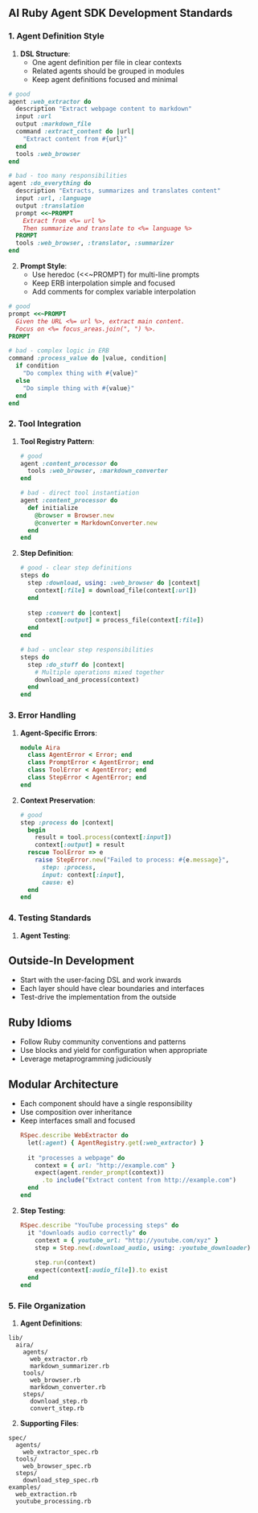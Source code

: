 ## AI Ruby Agent SDK Development Standards

### 1. Agent Definition Style

1. **DSL Structure**:
   - One agent definition per file in clear contexts
   - Related agents should be grouped in modules
   - Keep agent definitions focused and minimal

```ruby
# good
agent :web_extractor do
  description "Extract webpage content to markdown"
  input :url
  output :markdown_file
  command :extract_content do |url|
    "Extract content from #{url}"
  end
  tools :web_browser
end

# bad - too many responsibilities
agent :do_everything do
  description "Extracts, summarizes and translates content"
  input :url, :language 
  output :translation
  prompt <<~PROMPT
    Extract from <%= url %> 
    Then summarize and translate to <%= language %>
  PROMPT
  tools :web_browser, :translator, :summarizer
end
```

2. **Prompt Style**:
   - Use heredoc (<<~PROMPT) for multi-line prompts
   - Keep ERB interpolation simple and focused
   - Add comments for complex variable interpolation

```ruby
# good
prompt <<~PROMPT
  Given the URL <%= url %>, extract main content.
  Focus on <%= focus_areas.join(", ") %>.
PROMPT

# bad - complex logic in ERB
command :process_value do |value, condition|
  if condition
    "Do complex thing with #{value}"
  else
    "Do simple thing with #{value}"
  end
end
```

### 2. Tool Integration 

1. **Tool Registry Pattern**:
   ```ruby
   # good
   agent :content_processor do
     tools :web_browser, :markdown_converter
   end

   # bad - direct tool instantiation
   agent :content_processor do
     def initialize
       @browser = Browser.new
       @converter = MarkdownConverter.new
     end
   end
   ```

2. **Step Definition**:
   ```ruby
   # good - clear step definitions
   steps do
     step :download, using: :web_browser do |context|
       context[:file] = download_file(context[:url])
     end
     
     step :convert do |context|
       context[:output] = process_file(context[:file])
     end
   end

   # bad - unclear step responsibilities
   steps do
     step :do_stuff do |context|
       # Multiple operations mixed together
       download_and_process(context)
     end
   end
   ```

### 3. Error Handling

1. **Agent-Specific Errors**:
   ```ruby
   module Aira
     class AgentError < Error; end
     class PromptError < AgentError; end
     class ToolError < AgentError; end
     class StepError < AgentError; end
   end
   ```

2. **Context Preservation**:
   ```ruby
   # good
   step :process do |context|
     begin
       result = tool.process(context[:input])
       context[:output] = result
     rescue ToolError => e
       raise StepError.new("Failed to process: #{e.message}", 
         step: :process,
         input: context[:input],
         cause: e)
     end
   end
   ```

### 4. Testing Standards

1. **Agent Testing**:
## Outside-In Development
- Start with the user-facing DSL and work inwards
- Each layer should have clear boundaries and interfaces
- Test-drive the implementation from the outside

## Ruby Idioms
- Follow Ruby community conventions and patterns
- Use blocks and yield for configuration when appropriate
- Leverage metaprogramming judiciously

## Modular Architecture
- Each component should have a single responsibility
- Use composition over inheritance
- Keep interfaces small and focused
   ```ruby
   RSpec.describe WebExtractor do
     let(:agent) { AgentRegistry.get(:web_extractor) }
     
     it "processes a webpage" do
       context = { url: "http://example.com" }
       expect(agent.render_prompt(context))
         .to include("Extract content from http://example.com")
     end
   end
   ```

2. **Step Testing**:
   ```ruby
   RSpec.describe "YouTube processing steps" do
     it "downloads audio correctly" do
       context = { youtube_url: "http://youtube.com/xyz" }
       step = Step.new(:download_audio, using: :youtube_downloader)
       
       step.run(context)
       expect(context[:audio_file]).to exist
     end
   end
   ```

### 5. File Organization

1. **Agent Definitions**:
```
lib/
  aira/
    agents/
      web_extractor.rb
      markdown_summarizer.rb
    tools/
      web_browser.rb
      markdown_converter.rb
    steps/
      download_step.rb
      convert_step.rb
```

2. **Supporting Files**:
```
spec/
  agents/
    web_extractor_spec.rb
  tools/
    web_browser_spec.rb
  steps/
    download_step_spec.rb
examples/
  web_extraction.rb
  youtube_processing.rb
```